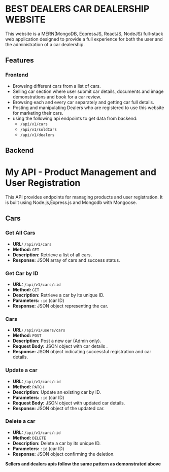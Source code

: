 # BEST DEALERS CAR DEALERSHIP WEBSITE
This website is a MERN(MongoDB, EcpressJS, ReactJS, NodeJS) full-stack web application designed to provide a full experience for both the user and the administration of a car dealership.

## Features
### Frontend
- Browsing different cars from a list of cars.
- Selling car section where user submit car details, documents and image demonstrations and book for a car review.
- Browsing each and every car separately and getting car full details.
- Posting and manipulating Dealers who are registered to use this website for marketing their cars.
- using the following api endpoints to get data from backend:
   - `/api/v1/cars`
   - `/api/v1/soldCars`
   - `/api/v1/dealers`
 
## Backend
# My API - Product Management and User Registration

This API provides endpoints for managing products and user registration. It is built using Node.js,Express.js and Mongodb with Mongoose.

## Cars

### Get All Cars
- **URL:** `/api/v1/cars`
- **Method:** `GET`
- **Description:** Retrieve a list of all cars.
- **Response:** JSON array of cars and success status.

### Get Car by ID
- **URL:** `/api/v1/cars/:id`
- **Method:** `GET`
- **Description:** Retrieve a car by its unique ID.
- **Parameters:** `:id` (car ID)
- **Response:** JSON object representing the car.

### Cars
- **URL:** `/api/v1/users/cars`
- **Method:** `POST`
- **Description:** Post a new car (Admin only).
- **Request Body:** JSON object with car details .
- **Response:** JSON object indicating successful registration and car details.

### Update a car
- **URL:** `/api/v1/cars/:id`
- **Method:** `PATCH`
- **Description:** Update an existing car by ID.
- **Parameters:** `:id` (car ID)
- **Request Body:** JSON object with updated car details.
- **Response:** JSON object of the updated car.

### Delete a car
- **URL:** `/api/v1/cars/:id`
- **Method:** `DELETE`
- **Description:** Delete a car by its unique ID.
- **Parameters:** `:id` (car ID)
- **Response:** JSON object confirming the deletion.

**Sellers and dealers apis follow the same pattern as demonstrated above**


